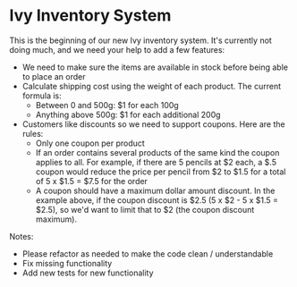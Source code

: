 # Ivy Inventory System

This is the beginning of our new Ivy inventory system. 
It's currently not doing much, and we need your help to add a few features:

* We need to make sure the items are available in stock before being able to place an order
* Calculate shipping cost using the weight of each product. The current formula is:
  * Between 0 and 500g: $1 for each 100g
  * Anything above 500g: $1 for each additional 200g
* Customers like discounts so we need to support coupons. Here are the rules:
  * Only one coupon per product
  * If an order contains several products of the same kind the coupon applies to all. For example, if there are 5 pencils at $2 each, a $.5 coupon would reduce the price per pencil from $2 to $1.5 for a total of 5 x $1.5 = $7.5 for the order
  * A coupon should have a maximum dollar amount discount. In the example above, if the coupon discount is $2.5 (5 x $2 - 5 x $1.5 = $2.5), so we'd want to limit that to $2 (the coupon discount maximum).

Notes:
  * Please refactor as needed to make the code clean / understandable
  * Fix missing functionality
  * Add new tests for new functionality